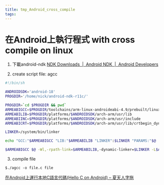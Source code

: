 ```yaml
---
title: tmp_Android_cross_compile
tags:
---
```

在Android上執行程式 with cross compile on linux
===
1. 下載android-ndk
[NDK Downloads  \|  Android NDK  |  Android Developers](https://developer.android.com/ndk/downloads/index.html)

2. create script file: agcc
```bash
#!/bin/sh

ANDROIDSDK='android-18'
PROGDIR='/home/nick/android-ndk-r11c/'

PROGDIR=`cd $PROGDIR && pwd`
ARMEABIGCC=$PROGDIR/toolchains/arm-linux-androideabi-4.9/prebuilt/linux-x86_64/bin/arm-linux-androideabi-gcc
ARMEABILIB=$PROGDIR/platforms/$ANDROIDSDK/arch-arm/usr/lib
ARMEABIINC=$PROGDIR/platforms/$ANDROIDSDK/arch-arm/usr/include
ARMEABICRT=$PROGDIR/platforms/$ANDROIDSDK/arch-arm/usr/lib/crtbegin_dynamic.o

LINKER=/system/bin/linker

echo "GCC:"$ARMEABIGCC "LIB:"$ARMEABILIB "LINKER":$LINKER "PARAMS:"$@

$ARMEABIGCC $@ -Wl,-rpath-link=$ARMEABILIB,-dynamic-linker=$LINKER -L$ARMEABILIB $ARMEABICRT -I$ARMEABIINC -nostdlib -lc
```

3. compile file
```
$./agcc -o file.c file
```

[在Android上運行本地C語言代碼(Hello C on Android) – 夏天人字拖](http://guoh.org/lifelog/2012/02/run-native-c-code-on-android/)